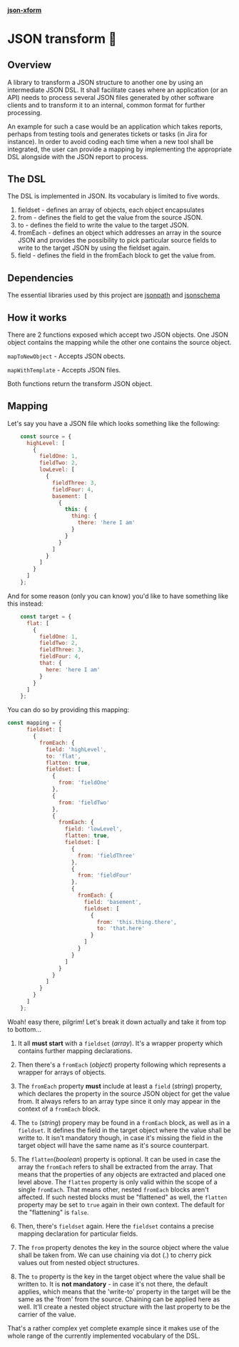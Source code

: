 #### [json-xform](https://www.npmjs.com/package/@perpk/json-xform)
# JSON transform 🤖

## Overview
A library to transform a JSON structure to another one by using an intermediate JSON DSL.
It shall facilitate cases where an application (or an API) needs to process several JSON files
generated by other software clients and to transform it to an internal, common format for further processing.

An example for such a case would be an application which takes reports, perhaps from testing tools and generates tickets or tasks (in Jira for instance).
In order to avoid coding each time when a new tool shall be integrated, the user can provide a mapping by implementing the appropriate DSL alongside with the 
JSON report to process.

## The DSL
The DSL is implemented in JSON. Its vocabulary is limited to five words.
1. fieldset - defines an array of objects, each object encapsulates 
2. from - defines the field to get the value from the source JSON.
3. to - defines the field to write the value to the target JSON.
4. fromEach - defines an object which addresses an array in the source JSON and provides the possibility to pick particular source fields to write to the target JSON by using the fieldset again.
5. field - defines the field in the fromEach block to get the value from.

## Dependencies
The essential libraries used by this project are [jsonpath](https://www.npmjs.com/package/jsonpath) and [jsonschema](https://www.npmjs.com/package/jsonschema)

## How it works
There are 2 functions exposed which accept two JSON objects. One JSON object contains the mapping while the other one contains the source object.

`mapToNewObject` - Accepts JSON obects.

`mapWithTemplate` - Accepts JSON files.

Both functions return the transform JSON object.

## Mapping
Let's say you have a JSON file which looks something like the following:

```javascript
    const source = {
      highLevel: [
        {
          fieldOne: 1,
          fieldTwo: 2,
          lowLevel: [
            {
              fieldThree: 3,
              fieldFour: 4,
              basement: [
                {
                  this: {
                    thing: {
                      there: 'here I am'
                    }
                  }
                }
              ]
            }
          ]
        }
      ]
    };
```

And for some reason (only you can know) you'd like to have something like this instead:
```javascript
    const target = {
      flat: [
        {
          fieldOne: 1,
          fieldTwo: 2,
          fieldThree: 3,
          fieldFour: 4,
          that: {
            here: 'here I am'
          }
        }
      ]
    };
```

You can do so by providing this mapping:
```javascript
const mapping = {
      fieldset: [
        {
          fromEach: {
            field: 'highLevel',
            to: 'flat',
            flatten: true,
            fieldset: [
              {
                from: 'fieldOne'
              },
              {
                from: 'fieldTwo'
              },
              {
                fromEach: {
                  field: 'lowLevel',
                  flatten: true,
                  fieldset: [
                    {
                      from: 'fieldThree'
                    },
                    {
                      from: 'fieldFour'
                    },
                    {
                      fromEach: {
                        field: 'basement',
                        fieldset: [
                          {
                            from: 'this.thing.there',
                            to: 'that.here'
                          }
                        ]
                      }
                    }
                  ]
                }
              }
            ]
          }
        }
      ]
    };
```

Woah! easy there, pilgrim! Let's break it down actually and take it from top to bottom...

1. It all **must start** with a `fieldset` (_array_). It's a wrapper property which contains further mapping declarations.

2. Then there's a `fromEach` (_object_) property following which represents a wrapper for arrays of objects.

3. The `fromEach` property **must** include at least a `field` (_string_) property, which declares the property in the source JSON object for get the value from. It always refers to an array type since it only may appear in the context of a `fromEach` block.

4. The `to` (_string_) propery may be found in a `fromEach` block, as well as in a `fieldset`. It defines the field in the target object where the value shall be writte to. It isn't mandatory though, in case it's missing the field in the target object will have the same name as it's source counterpart.

5. The `flatten`(_boolean_) property is optional. It can be used in case the array the `fromEach` refers to shall be extracted from the array. That means that the properties of any objects are extracted and placed one level above. The `flatten` property is only valid within the scope of a single `fromEach`. That means other, nested `fromEach` blocks aren't affected. If such nested blocks must be "flattened" as well, the `flatten` property may be set to `true` again in their own context. The default for the "flattening" is `false`.

6. Then, there's `fieldset` again. Here the `fieldset` contains a precise mapping declaration for particular fields. 

7. The `from` property denotes the key in the source object where the value shall be taken from. We can use chaining via dot (.) to cherry pick values out from nested object structures.

8. The `to` property is the key in the target object where the value shall be written to. It is **not mandatory** - in case it's not there, the default applies, which means that the 'write-to' property in the target will be the same as the 'from' from the source. Chaining can be applied here as well. It'll create a nested object structure with the last property to be the carrier of the value.

That's a rather complex yet complete example since it makes use of the whole range of the currently implemented vocabulary of the DSL.


